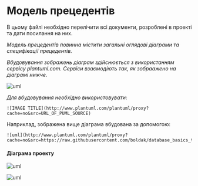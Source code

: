 # Модель прецедентів

В цьому файлі необхідно перелічити всі документи, розроблені в проекті та дати посилання на них.

*Модель прецедентів повинна містити загальні оглядові діаграми та специфікації прецедентів.*

*Вбудовування зображень діаграм здійснюється з використанням сервісу plantuml.com. Сервіси взаємодіють так, як зобраажено на діаграмі нижче.*

![uml](http://www.plantuml.com/plantuml/proxy?cache=no&src=https://raw.githubusercontent.com/boldak/database_basics_template/master/src/uml/example.puml)

*Для вбудовування необхідно використовувати:*
```
![IMAGE TITLE](http://www.plantuml.com/plantuml/proxy?cache=no&src=URL_OF_PUML_SOURCE)
```
Наприклад, зображена вище діаграма вбудована за допомогою:
```
![uml](http://www.plantuml.com/plantuml/proxy?cache=no&src=https://raw.githubusercontent.com/boldak/database_basics_template/master/src/uml/example.puml)
```
#### Діаграма проекту

![uml](http://www.plantuml.com/plantuml/proxy?cache=no&src=https://raw.githubusercontent.com/DanilPidhainyi/obd_project/master/src/uml/user_project.puml)

![uml](http://www.plantuml.com/plantuml/png/bPF7Zjmm38Rl1lmEJEzRZkdzbfwy0DTc06LL1XAT_l2nlB1fKLEGcHF__uF5-YmnHXwSRPks8S-6Vy7phWk3PnqVaKDZAtM3AVq8iQ-CS_fLQTvqvnuTLKPYv5h5xyWO5zbuxDXy5suEswR84UxTbY9qdd2lTYKnxKfssf8gQqDo_tzlorjjCrS-wd-VwARjiLPJ_H33D-fOnqUcdp01lz1FeLx_HBUnfECZZwuMUqfTD1ismQll7R5XIwNK1SzZN2uUfRI4duAbLI2lYgAV36Uv9dWv90wE8i2LhzDFd60jdeM87BQuxtzu4bdrvIqnziXO2RBfQ_4xsc6QmABCgo8VAc5bYWsNRvxSlNthyhrxbs-UtZszTLc6AKNFsjGaa2AqlUhOFcg8U0WXxAtn14N3YYoEZfx0KiG3C3un-exUZ-IsT0xZajTXLXBSmxODm3pdl9LLg-K2ylzYG_T0Em2vPGKC2v7NURjTJtnzXJ12joM1BRS82ib_ESffwovkVdsM8e_qSdoJcgEiwLV4QvlYpdB_ir7q7jecdzjkTpvY0VJedf7l1sV_0G00)

